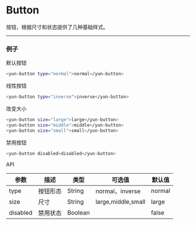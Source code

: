 # Button

按钮，根据尺寸和状态提供了几种基础样式。

------

### 例子

默认按钮
``` bash
<yun-button type="normal">normal</yun-button>
```
线性按钮
``` bash
<yun-button type="inverse">inverse</yun-button>
```
改变大小
``` bash
<yun-button size="large">large</yun-button>
<yun-button size="middle">middle</yun-button>
<yun-button size="small">small</yun-button>
```
禁用按钮
``` bash
<yun-button disabled>disabled</yun-button>
```
API

| 参数        | 描述        | 类型        | 可选值       | 默认值       |
| ----       | ----       | ----       | ----       | ----       |
| type   | 按钮形态 | String  | normal，inverse | normal |
| size       | 尺寸   | String   | large,middle,small | large |
| disabled       | 禁用状态 |  Boolean  | | false |